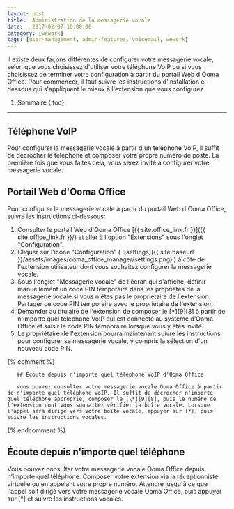 ```yaml
---
layout: post
title:  Administration de la messagerie vocale
date:   2017-02-07 10:00:00
category: [wework]
tags: [user-management, admin-features, voicemail, wework]
---
```


Il existe deux façons différentes de configurer votre messagerie vocale, selon que vous choisissez d'utiliser votre téléphone VoIP ou si vous choisissez de terminer votre configuration à partir du portail Web d'Ooma Office. Pour commencer, il faut suivre les instructions d'installation ci-dessous qui s'appliquent le mieux à l'extension que vous configurez.

1. Sommaire
{:toc}
* * *

## Téléphone VoIP

Pour configurer la messagerie vocale à partir d'un téléphone VoIP, il suffit de décrocher le téléphone et composer votre propre numéro de poste. La première fois que vous faites cela, vous serez invité à configurer votre messagerie vocale.

## Portail Web d'Ooma Office

Pour configurer la messagerie vocale à partir du portail Web d'Ooma Office, suivre les instructions ci-dessous:

1. Consulter le portail Web d'Ooma Office [{{ site.office_link.fr }}]({{ site.office_link.fr }}/) et aller à l'option "Extensions" sous l'onglet "Configuration".
2. Cliquer sur l'icône "Configuration" ( ![settings]({{ site.baseurl }}/assets/images/ooma_office_manager/settings.png) ) à côté de l'extension utilisateur dont vous souhaitez configurer la messagerie vocale.
3. Sous l'onglet "Messagerie vocale" de l'écran qui s'affiche, définir manuellement un code PIN temporaire dans les propriétés de la messagerie vocale si vous n'êtes pas le propriétaire de l'extension. Partager ce code PIN temporaire avec le propriétaire de l'extension.
4. Demander au titulaire de l'extension de composer le [*][9][8] à partir de n'importe quel téléphone VoIP qui est connecté au système d'Ooma Office et saisir le code PIN temporaire lorsque vous y êtes invité.
5. Le propriétaire de l'extension pourra maintenant suivre les instructions pour configurer sa messagerie vocale, y compris la sélection d'un nouveau code PIN.

{% comment %}

       ## Écoute depuis n'importe quel téléphone VoIP d'Ooma Office

       Vous pouvez consulter votre messagerie vocale Ooma Office à partir de n'importe quel téléphone VoIP. Il suffit de décrocher n'importe quel téléphone approprié, composer le [\*][9][8], puis le numéro de l'extension dont vous souhaitez vérifier la boîte vocale. Lorsque l'appel sera dirigé vers votre boîte vocale, appuyer sur [*], puis suivre les instructions vocales.

{% endcomment %}

## Écoute depuis n'importe quel téléphone

Vous pouvez consulter votre messagerie vocale Ooma Office depuis n'importe quel téléphone. Composer votre extension via la réceptionniste virtuelle ou en appelant votre propre numéro. Attendre jusqu'à ce que l'appel soit dirigé vers votre messagerie vocale Ooma Office, puis appuyer sur [*] et suivre les instructions vocales.